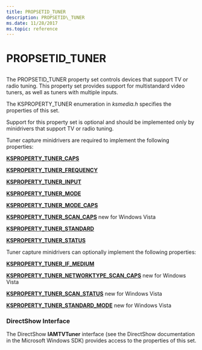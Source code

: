 ```yaml
---
title: PROPSETID_TUNER
description: PROPSETID\_TUNER
ms.date: 11/28/2017
ms.topic: reference
---
```


# PROPSETID\_TUNER


## <span id="ddk_propsetid_tuner_ks"></span><span id="DDK_PROPSETID_TUNER_KS"></span>


The PROPSETID\_TUNER property set controls devices that support TV or radio tuning. This property set provides support for multistandard video tuners, as well as tuners with multiple inputs.

The KSPROPERTY\_TUNER enumeration in *ksmedia.h* specifies the properties of this set.

Support for this property set is optional and should be implemented only by minidrivers that support TV or radio tuning.

Tuner capture minidrivers are required to implement the following properties:

[**KSPROPERTY\_TUNER\_CAPS**](ksproperty-tuner-caps.md)

[**KSPROPERTY\_TUNER\_FREQUENCY**](ksproperty-tuner-frequency.md)

[**KSPROPERTY\_TUNER\_INPUT**](ksproperty-tuner-input.md)

[**KSPROPERTY\_TUNER\_MODE**](ksproperty-tuner-mode.md)

[**KSPROPERTY\_TUNER\_MODE\_CAPS**](ksproperty-tuner-mode-caps.md)

[**KSPROPERTY\_TUNER\_SCAN\_CAPS**](ksproperty-tuner-scan-caps.md) new for Windows Vista

[**KSPROPERTY\_TUNER\_STANDARD**](ksproperty-tuner-standard.md)

[**KSPROPERTY\_TUNER\_STATUS**](ksproperty-tuner-status.md)

Tuner capture minidrivers can optionally implement the following properties:

[**KSPROPERTY\_TUNER\_IF\_MEDIUM**](ksproperty-tuner-if-medium.md)

[**KSPROPERTY\_TUNER\_NETWORKTYPE\_SCAN\_CAPS**](ksproperty-tuner-networktype-scan-caps.md) new for Windows Vista

[**KSPROPERTY\_TUNER\_SCAN\_STATUS**](ksproperty-tuner-scan-status.md) new for Windows Vista

[**KSPROPERTY\_TUNER\_STANDARD\_MODE**](ksproperty-tuner-standard-mode.md) new for Windows Vista

### <span id="directshow_interface"></span><span id="DIRECTSHOW_INTERFACE"></span>DirectShow Interface

The DirectShow **IAMTVTuner** interface (see the DirectShow documentation in the Microsoft Windows SDK) provides access to the properties of this set.

 

 





